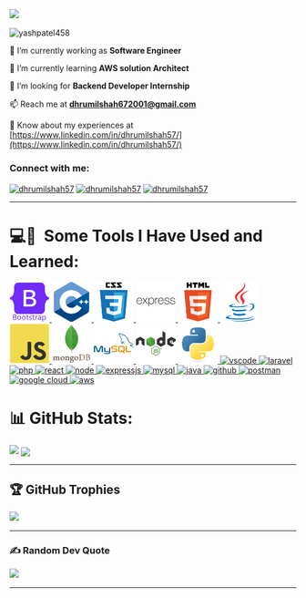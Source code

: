 <!--<p align="center">
  <img src="https://capsule-render.vercel.app/api?type=soft&height=300&color=gradient&text=Hello%20world%20I'm%20Dhrumil&section=header&textBg=false&descAlign=51"/>
</p>
 <h2> 🚀 &nbsp;Some Tools I Have Used and Learned</h2>
<p align="left">
  <img src="https://cdn.jsdelivr.net/gh/devicons/devicon/icons/vscode/vscode-original.svg" alt="vscode" width="45" height="45"/>
  <img src="https://www.vectorlogo.zone/logos/laravel/laravel-icon.svg" alt="laravel" width="45" height="45"/>
  <img src="https://cdn.jsdelivr.net/gh/devicons/devicon/icons/php/php-original.svg" alt="php" width="45" height="45"/>
  <img src="https://www.vectorlogo.zone/logos/reactjs/reactjs-icon.svg" alt="react" width="45" height="45"/>
  <img src="https://www.vectorlogo.zone/logos/nodejs/nodejs-icon.svg" alt="node" width="45" height="45"/>
  <img src="https://www.vectorlogo.zone/logos/expressjs/expressjs-icon.svg" alt="expressjs" width="45" height="45"/>
  <img src="https://www.vectorlogo.zone/logos/mysql/mysql-ar21.svg" alt="mysql" width="45" height="45"/>
  <img src="https://www.vectorlogo.zone/logos/java/java-vertical.svg" alt="java" width="45" height="45"/>
  <img src="https://www.vectorlogo.zone/logos/github/github-icon.svg" alt="github" width="45" height="45"/>
  <img src="https://www.vectorlogo.zone/logos/getpostman/getpostman-icon.svg" alt="postman" width="45" height="45"/>
  <img src="https://www.vectorlogo.zone/logos/google_cloud/google_cloud-icon.svg" alt="google cloud" width="45" height="45"/>
  <img src="https://www.vectorlogo.zone/logos/amazon_aws/amazon_aws-icon.svg" alt="aws" width="45" height="45"/>
</p> -->

![](https://github.com/dhrumilshah57/dhrumilshah57/blob/main/Dhrumilshah57.gif)
<p align="left"> <img src="https://komarev.com/ghpvc/?username=dhrumilshah57&label=Profile%20views&color=0e75b6&style=flat" alt="yashpatel458" /> </p>


 🔭 I’m currently working as **Software Engineer**

 🌱 I’m currently learning **AWS solution Architect**

 🤝 I’m looking for **Backend Developer Internship**

 📫 Reach me at **dhrumilshah672001@gmail.com**

 📄 Know about my experiences at [https://www.linkedin.com/in/dhrumilshah57/](https://www.linkedin.com/in/dhrumilshah57/)

<h3 align="left">Connect with me:</h3>
<p align="left">
<a href="https://twitter.com/yashpatel458" target="blank"><img align="center" src="https://raw.githubusercontent.com/rahuldkjain/github-profile-readme-generator/master/src/images/icons/Social/twitter.svg" alt="dhrumilshah57" height="30" width="40" /></a>
<a href="https://linkedin.com/in/dhrumilshah57" target="blank"><img align="center" src="https://raw.githubusercontent.com/rahuldkjain/github-profile-readme-generator/master/src/images/icons/Social/linked-in-alt.svg" alt="dhrumilshah57" height="30" width="40" /></a>
<a href="https://instagram.com/dhrumil_shah_57" target="blank"><img align="center" src="https://raw.githubusercontent.com/rahuldkjain/github-profile-readme-generator/master/src/images/icons/Social/instagram.svg" alt="dhrumilshah57" height="30" width="40" /></a>
</p>

<!-- <h3 align="left">Languages and Tools:</h3> -->
---

# 💻🚀 &nbsp;Some Tools I Have Used and Learned:
<p align="left"> <a href="https://getbootstrap.com" target="_blank"> <img src="https://raw.githubusercontent.com/devicons/devicon/master/icons/bootstrap/bootstrap-plain-wordmark.svg" alt="bootstrap" width="70" height="70"/> </a> <a href="https://www.w3schools.com/cpp/" target="_blank"> <img src="https://raw.githubusercontent.com/devicons/devicon/master/icons/cplusplus/cplusplus-original.svg" alt="cplusplus" width="70" height="70"/> </a> <a href="https://www.w3schools.com/css/" target="_blank"> <img src="https://raw.githubusercontent.com/devicons/devicon/master/icons/css3/css3-original-wordmark.svg" alt="css3" width="70" height="70"/> </a> <a href="https://expressjs.com" target="_blank"> <img src="https://raw.githubusercontent.com/devicons/devicon/master/icons/express/express-original-wordmark.svg" alt="express" width="70" height="70"/> </a> <a href="https://www.w3.org/html/" target="_blank"> <img src="https://raw.githubusercontent.com/devicons/devicon/master/icons/html5/html5-original-wordmark.svg" alt="html5" width="70" height="70"/> </a> <a href="https://www.java.com" target="_blank"> <img src="https://raw.githubusercontent.com/devicons/devicon/master/icons/java/java-original.svg" alt="java" width="70" height="70"/> </a> <a href="https://developer.mozilla.org/en-US/docs/Web/JavaScript" target="_blank"> <img src="https://raw.githubusercontent.com/devicons/devicon/master/icons/javascript/javascript-original.svg" alt="javascript" width="70" height="70"/> </a> <a href="https://www.mongodb.com/" target="_blank"> <img src="https://raw.githubusercontent.com/devicons/devicon/master/icons/mongodb/mongodb-original-wordmark.svg" alt="mongodb" width="70" height="70"/> </a> <a href="https://www.mysql.com/" target="_blank"> <img src="https://raw.githubusercontent.com/devicons/devicon/master/icons/mysql/mysql-original-wordmark.svg" alt="mysql" width="70" height="70"/> </a> <a href="https://nodejs.org" target="_blank"> <img src="https://raw.githubusercontent.com/devicons/devicon/master/icons/nodejs/nodejs-original-wordmark.svg" alt="nodejs" width="70" height="70"/> </a> <a href="https://www.python.org" target="_blank"> <img src="https://raw.githubusercontent.com/devicons/devicon/master/icons/python/python-original.svg" alt="python" width="70" height="70"/> </a>
<a href="https://www.python.org" target="_blank"> <img src="https://cdn.jsdelivr.net/gh/devicons/devicon/icons/vscode/vscode-original.svg" alt="vscode" width="70" height="70"/> </a> 
<a href="https://www.python.org" target="_blank"> <img src="https://www.vectorlogo.zone/logos/laravel/laravel-icon.svg" alt="laravel" width="70" height="70"/> </a> 
<a href="https://www.python.org" target="_blank"> <img src="https://cdn.jsdelivr.net/gh/devicons/devicon/icons/php/php-original.svg" alt="php" width="70" height="70"/> </a> 
<a href="https://www.python.org" target="_blank"> <img src="https://www.vectorlogo.zone/logos/reactjs/reactjs-icon.svg" alt="react" width="70" height="70"/> </a> 
<a href="https://www.python.org" target="_blank"> <img src="https://www.vectorlogo.zone/logos/nodejs/nodejs-icon.svg" alt="node" width="70" height="70"/> </a> 
<a href="https://www.python.org" target="_blank"> <img src="https://www.vectorlogo.zone/logos/expressjs/expressjs-icon.svg" alt="expressjs" width="70" height="70"/> </a> 
<a href="https://www.python.org" target="_blank"> <img src="https://www.vectorlogo.zone/logos/mysql/mysql-ar21.svg" alt="mysql" width="70" height="70"/> </a> 
<a href="https://www.python.org" target="_blank"> <img src="https://www.vectorlogo.zone/logos/java/java-vertical.svg" alt="java" width="70" height="70"/> </a> 
<a href="https://www.python.org" target="_blank"> <img src="https://www.vectorlogo.zone/logos/github/github-icon.svg" alt="github" width="70" height="70"/> </a> 
<a href="https://www.python.org" target="_blank"> <img src="https://www.vectorlogo.zone/logos/getpostman/getpostman-icon.svg" alt="postman" width="70" height="70"/> </a> 
<a href="https://www.python.org" target="_blank"> <img src="https://www.vectorlogo.zone/logos/google_cloud/google_cloud-icon.svg" alt="google cloud" width="70" height="70"/> </a> 
<a href="https://www.python.org" target="_blank"> <img src="https://www.vectorlogo.zone/logos/amazon_aws/amazon_aws-icon.svg" alt="aws" width="70" height="70"/> </a> 

</p>


# 📊 GitHub Stats:

<img src="https://github-readme-stats.vercel.app/api?username=dhrumilshah57&&show_icons=true&title_color=1cded5&icon_color=1cded5&text_color=1cded5&bg_color=191919">

<a href="https://github.com/yashpatel458">
  <img align="center" src="https://github-readme-stats.vercel.app/api/top-langs/?username=dhrumilshah57&text_color=00FF66&theme=dark&hide_langs_below=1" />
</a>

---

## 🏆 GitHub Trophies
![](https://github-profile-trophy.vercel.app/?username=dhrumilshah57&theme=Dark&no-frame=false&no-bg=true&margin-w=4)

---

### ✍️ Random Dev Quote
![](https://quotes-github-readme.vercel.app/api?type=horizontal&theme=radical)

---
